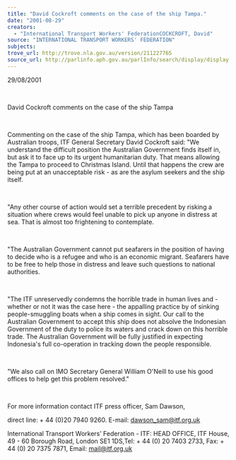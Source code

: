 ```yaml
---
title: "David Cockroft comments on the case of the ship Tampa."
date: "2001-08-29"
creators:
  - "International Transport Workers' FederationCOCKCROFT, David"
source: "INTERNATIONAL TRANSPORT WORKERS' FEDERATION"
subjects:
trove_url: http://trove.nla.gov.au/version/211227765
source_url: http://parlinfo.aph.gov.au/parlInfo/search/display/display.w3p;query=Id%3A%22media/pressrel/2ZU46%22
---
```


  29/08/2001

  

  David Cockroft comments on the case of the 
ship Tampa

  

 Commenting on the case of the ship Tampa, which has 
been boarded by Australian troops, ITF General Secretary David Cockroft 
said: "We understand the difficult position the Australian Government 
finds itself in, but ask it to face up to its urgent humanitarian duty. 
That means allowing the Tampa to proceed to Christmas Island. Until 
that happens the crew are being put at an unacceptable risk - as are 
the asylum seekers and the ship itself.

  

 "Any other course of action would set a terrible 
precedent by risking a situation where crews would feel unable to pick 
up anyone in distress at sea. That is almost too frightening to contemplate.

  

 "The Australian Government cannot put seafarers 
in the position of having to decide who is a refugee and who is an economic 
migrant. Seafarers have to be free to help those in distress and leave 
such questions to national authorities.

  

 "The ITF unreservedly condemns the horrible trade 
in human lives and - whether or not it was the case here - the appalling 
practice by of sinking people-smuggling boats when a ship comes in sight. 
Our call to the Australian Government to accept this ship does not absolve 
the Indonesian Government of the duty to police its waters and crack 
down on this horrible trade. The Australian Government will be fully 
justified in expecting Indonesia's full co-operation in tracking down 
the people responsible.

  

 "We also call on IMO Secretary General William 
O'Neill to use his good offices to help get this problem resolved."

  

  For more information contact ITF press officer, Sam Dawson,

  direct line: + 44 (0)20 7940 9260. E-mail:     dawson_sam@itf.org.uk

  International Transport Workers’ Federation - ITF: HEAD OFFICE, 
ITF House, 49 - 60 Borough Road, London SE1 1DS,Tel: + 44 (0) 20 7403 
2733, Fax: + 44 (0) 20 7375 7871, Email:     mail@itf.org.uk

